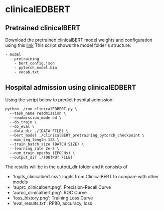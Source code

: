# clinicalEDBERT
## Pretrained clinicalBERT
Download the pretrained clinicalBERT model weights and configuration using this [link](https://drive.google.com/drive/folders/1kj1mvavnWIXLNxoO35oV3PZrAVdOF7_q?usp=drive_link)
This script shows the model folder's structure:
```
- model
  - pretraining
    - bert_config.json
    - pytorch_model.bin
    - vocab.txt
```

## Hospital admission using clinicalEDBERT
Using the script below to predict hospital admission:
```
python ./run_clinicalEDBERT.py \
  --task_name readmission \
  --readmission_mode ed \
  --do_train \
  --do_eval \
  --data_dir ./(DATA FILE) \
  --bert_model ./ClinicalBERT_pretraining_pytorch_checkpoint \
  --max_seq_length 128 \
  --train_batch_size (BATCH SIZE) \
  --learning_rate 2e-5 \
  --num_train_epochs (EPOCHs) \
  --output_dir ./(OUTPUT FILE)
```
The results will be in the output_dir folder and it consists of
* 'logits_clinicalbert.csv': logits from ClinicalBERT to compare with other models
* 'auprc_clinicalbert.png': Precision-Recall Curve
* 'auroc_clinicalbert.png': ROC Curve
* 'loss_history.png': Training Loss Curve
* 'eval_results.txt': RP80, accuracy, loss

